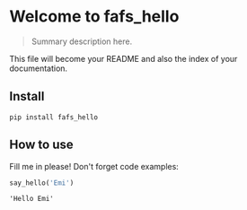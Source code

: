 
# Welcome to fafs_hello
> Summary description here.


This file will become your README and also the index of your documentation.

## Install

`pip install fafs_hello`

## How to use

Fill me in please! Don't forget code examples:

```python
say_hello('Emi')
```




    'Hello Emi'


